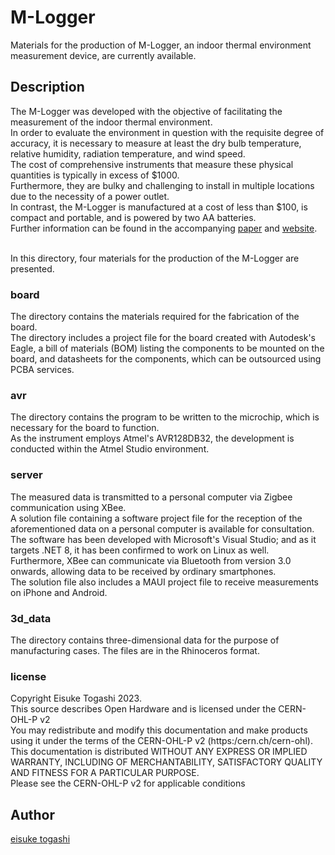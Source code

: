 # M-Logger

Materials for the production of M-Logger, an indoor thermal environment measurement device, are currently available.

## Description

The M-Logger was developed with the objective of facilitating the measurement of the indoor thermal environment. <br>
In order to evaluate the environment in question with the requisite degree of accuracy, it is necessary to measure at least the dry bulb temperature, relative humidity, radiation temperature, and wind speed.<br>
The cost of comprehensive instruments that measure these physical quantities is typically in excess of $1000. <br>
Furthermore, they are bulky and challenging to install in multiple locations due to the necessity of a power outlet.<br>
In contrast, the M-Logger is manufactured at a cost of less than $100, is compact and portable, and is powered by two AA batteries. <br>
Further information can be found in the accompanying [paper](https://www.jstage.jst.go.jp/article/aijt/28/68/28_267/_article/-char/ja) and [website](https://www.mlogger.jp).
<br> <br>

In this directory, four materials for the production of the M-Logger are presented.

### board
The directory contains the materials required for the fabrication of the board. <br>
The directory includes a project file for the board created with Autodesk's Eagle, a bill of materials (BOM) listing the components to be mounted on the board, and datasheets for the components, which can be outsourced using PCBA services.

### avr
The directory contains the program to be written to the microchip, which is necessary for the board to function. <br>
As the instrument employs Atmel's AVR128DB32, the development is conducted within the Atmel Studio environment.

### server
The measured data is transmitted to a personal computer via Zigbee communication using XBee. <br>
A solution file containing a software project file for the reception of the aforementioned data on a personal computer is available for consultation. <br>
The software has been developed with Microsoft's Visual Studio; and as it targets .NET 8, it has been confirmed to work on Linux as well. <br>
Furthermore, XBee can communicate via Bluetooth from version 3.0 onwards, allowing data to be received by ordinary smartphones. <br>
The solution file also includes a MAUI project file to receive measurements on iPhone and Android.

### 3d_data
The directory contains three-dimensional data for the purpose of manufacturing cases. The files are in the Rhinoceros format.

### license
Copyright Eisuke Togashi 2023. <br>
This source describes Open Hardware and is licensed under the CERN-OHL-P v2 <br>
You may redistribute and modify this documentation and make products using it under the terms of the CERN-OHL-P v2 (https:/cern.ch/cern-ohl).  <br>
This documentation is distributed WITHOUT ANY EXPRESS OR IMPLIED WARRANTY, INCLUDING OF MERCHANTABILITY, SATISFACTORY QUALITY AND FITNESS FOR A PARTICULAR PURPOSE.  <br>
Please see the CERN-OHL-P v2 for applicable conditions

## Author

[eisuke togashi](https://www.mlogger.jp)
